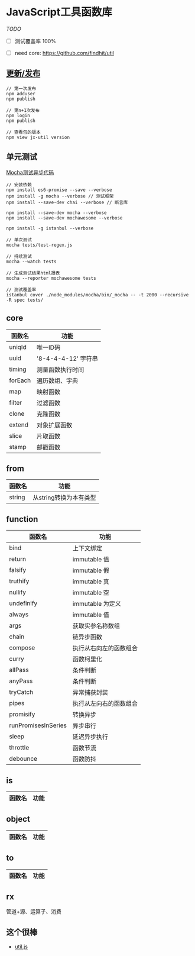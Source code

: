 JavaScript工具函数库
===========

*TODO*

- [ ] 测试覆盖率 100%
- [ ] need core: https://github.com/findhit/util


## [更新/发布](https://www.cnblogs.com/penghuwan/p/6973702.html)

```
// 第一次发布
npm adduser
npm publish

// 第n+1次发布
npm login
npm publish

// 查看包的版本
npm view jx-util version
```

## 单元测试

[Mocha测试异步代码](https://harttle.land/2016/07/12/async-test-with-chai-as-promised.html)

```
// 安装依赖
npm install es6-promise --save --verbose
npm install -g mocha --verbose // 测试框架
npm install --save-dev chai --verbose // 断言库

npm install --save-dev mocha --verbose
npm install --save-dev mochawesome --verbose

npm install -g istanbul --verbose

// 单次测试
mocha tests/test-regex.js

// 持续测试
mocha --watch tests

// 生成测试结果html报表
mocha --reporter mochawesome tests

// 测试覆盖率
istanbul cover ./node_modules/mocha/bin/_mocha -- -t 2000 --recursive -R spec tests/
```

## core

| 函数名 | 功能 |
| ------ | ------ |
| uniqId | 唯一ID码 |
| uuid | '8-4-4-4-12' 字符串 |
| timing | 测量函数执行时间 |
| forEach | 遍历数组、字典 |
| map | 映射函数 |
| filter | 过滤函数 |
| clone | 克隆函数 |
| extend | 对象扩展函数 |
| slice | 片取函数 |
| stamp | 邮戳函数 |

## from

| 函数名 | 功能 |
| ------ | ------ |
| string | 从string转换为本有类型 |

## function

| 函数名 | 功能 |
| ------ | ------ |
| bind | 上下文绑定 |
| return | immutable 值 |
| falsify | immutable 假 |
| truthify | immutable 真 |
| nullify | immutable 空 |
| undefinify | immutable 为定义 |
| always | immutable 值 |
| args | 获取实参名称数组 |
| chain | 链异步函数 |
| compose | 执行从右向左的函数组合 |
| curry | 函数柯里化 |
| allPass | 条件判断 |
| anyPass | 条件判断 |
| tryCatch | 异常捕获封装 |
| pipes | 执行从左向右的函数组合 |
| promisify | 转换异步 |
| runPromisesInSeries | 异步串行 |
| sleep | 延迟异步执行 |
| throttle | 函数节流 |
| debounce | 函数防抖 |

## is

| 函数名 | 功能 |
| ------ | ------ |

## object

| 函数名 | 功能 |
| ------ | ------ |

## to

| 函数名 | 功能 |
| ------ | ------ |




## rx

管道+源、运算子、消费

## 这个很棒

* [util.js](https://github.com/TinkoffCreditSystems/utils.js)